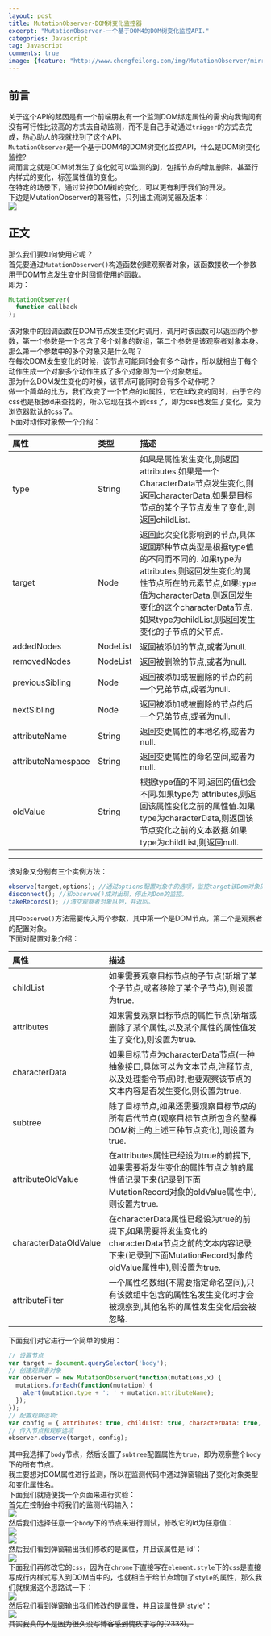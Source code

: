 ```yaml
---
layout: post
title: MutationObserver-DOM树变化监控器
excerpt: "MutationObserver-一个基于DOM4的DOM树变化监控API."
categories: Javascript
tag: Javascript
comments: true
image: {feature: "http://www.chengfeilong.com/img/MutationObserver/mirror.jpg"}
---
```


## 前言
关于这个API的起因是有一个前端朋友有一个监测DOM绑定属性的需求向我询问有没有可行性比较高的方式去自动监测，而不是自己手动通过`trigger`的方式去完成，热心助人的我就找到了这个API。  
`MutationObserver`是一个基于DOM4的DOM树变化监控API，什么是DOM树变化监控?  
简而言之就是DOM树发生了变化就可以监测的到，包括节点的增加删除，甚至行内样式的变化，标签属性值的变化。  
在特定的场景下，通过监控DOM树的变化，可以更有利于我们的开发。  
下边是MutationObserver的兼容性，只列出主流浏览器及版本：  
<img src="{{ site.loading }}" data-src="/img/MutationObserver/1.jpg" class="lazy">  

## 正文
那么我们要如何使用它呢？  
首先要通过`MutationObserver()`构造函数创建观察者对象，该函数接收一个参数用于DOM节点发生变化时回调使用的函数。  
即为：  

```js
MutationObserver(
  function callback
);
```

该对象中的回调函数在DOM节点发生变化时调用，调用时该函数可以返回两个参数，第一个参数是一个包含了多个对象的数组，第二个参数是该观察者对象本身。  
那么第一个参数中的多个对象又是什么呢？  
在每次DOM发生变化的时候，该节点可能同时会有多个动作，所以就相当于每个动作生成一个对象多个动作生成了多个对象即为一个对象数组。  
那为什么DOM发生变化的时候，该节点可能同时会有多个动作呢？  
做一个简单的比方，我们改变了一个节点的id属性，它在id改变的同时，由于它的css也是根据id来查找的，所以它现在找不到css了，即为css也发生了变化，变为浏览器默认的css了。  
下面对动作对象做一个介绍：  

| 属性          |   类型                | 描述                         |
|:------------- |:---------------------|:-----------------------------|
| type         | String | 如果是属性发生变化,则返回attributes.如果是一个CharacterData节点发生变化,则返回characterData,如果是目标节点的某个子节点发生了变化,则返回childList.             |
| target        | Node| 返回此次变化影响到的节点,具体返回那种节点类型是根据type值的不同而不同的. 如果type为attributes,则返回发生变化的属性节点所在的元素节点,如果type值为characterData,则返回发生变化的这个characterData节点.如果type为childList,则返回发生变化的子节点的父节点.             |
| addedNodes | NodeList              | 返回被添加的节点,或者为null.      |
| removedNodes | NodeList              | 返回被删除的节点,或者为null.      |
| previousSibling | Node              | 返回被添加或被删除的节点的前一个兄弟节点,或者为null.      |
| nextSibling | Node          | 返回被添加或被删除的节点的后一个兄弟节点,或者为null.   |
| attributeName | String           | 返回变更属性的本地名称,或者为null.   |
| attributeNamespace | String           | 返回变更属性的命名空间,或者为null.   |
| oldValue | String           | 根据type值的不同,返回的值也会不同.如果type为 attributes,则返回该属性变化之前的属性值.如果type为characterData,则返回该节点变化之前的文本数据.如果type为childList,则返回null.   |

<hr>
该对象又分别有三个实例方法：  

```js
observe(target,options); //通过options配置对象中的选项，监控target该Dom对象的变化。
disconnect(); //和observe()成对出现，停止对Dom的监控。
takeRecords(); //清空观察者对象队列，并返回。
```

其中`observe()`方法需要传入两个参数，其中第一个是DOM节点，第二个是观察者的配置对象。  
下面对配置对象介绍：  

| 属性          | 描述                |
|:--------------|:---------------------|
| childList         |如果需要观察目标节点的子节点(新增了某个子节点,或者移除了某个子节点),则设置为true.|
| attributes        |如果需要观察目标节点的属性节点(新增或删除了某个属性,以及某个属性的属性值发生了变化),则设置为true.|
| characterData |如果目标节点为characterData节点(一种抽象接口,具体可以为文本节点,注释节点,以及处理指令节点)时,也要观察该节点的文本内容是否发生变化,则设置为true.|
| subtree |除了目标节点,如果还需要观察目标节点的所有后代节点(观察目标节点所包含的整棵DOM树上的上述三种节点变化),则设置为true.|
| attributeOldValue |在attributes属性已经设为true的前提下,如果需要将发生变化的属性节点之前的属性值记录下来(记录到下面MutationRecord对象的oldValue属性中),则设置为true.|
| characterDataOldValue |在characterData属性已经设为true的前提下,如果需要将发生变化的characterData节点之前的文本内容记录下来(记录到下面MutationRecord对象的oldValue属性中),则设置为true.|
| attributeFilter |一个属性名数组(不需要指定命名空间),只有该数组中包含的属性名发生变化时才会被观察到,其他名称的属性发生变化后会被忽略.|

下面我们对它进行一个简单的使用： 
 
```js
// 设置节点
var target = document.querySelector('body');
// 创建观察者对象
var observer = new MutationObserver(function(mutations,x) {
  mutations.forEach(function(mutation) {
    alert(mutation.type + ': ' + mutation.attributeName);
  });    
});
// 配置观察选项:
var config = { attributes: true, childList: true, characterData: true, subtree: true }
// 传入节点和观察选项
observer.observe(target, config);
```

其中我选择了`body`节点，然后设置了`subtree`配置属性为`true`，即为观察整个`body`下的所有节点。  
我主要想对DOM属性进行监测，所以在监测代码中通过弹窗输出了变化对象类型和变化属性名。  
下面我们就随便找一个页面来进行实验：  
首先在控制台中将我们的监测代码输入：  
<img src="{{ site.loading }}" data-src="/img/MutationObserver/2.jpg" class="lazy">  
然后我们选择任意一个`body`下的节点来进行测试，修改它的id为任意值：  
<img src="{{ site.loading }}" data-src="/img/MutationObserver/3.jpg" class="lazy">  
<img src="{{ site.loading }}" data-src="/img/MutationObserver/4.jpg" class="lazy">  
然后我们看到弹窗输出我们修改的是属性，并且该属性是'id'：  
<img src="{{ site.loading }}" data-src="/img/MutationObserver/5.jpg" class="lazy">  
下面我们再修改它的`css`，因为在`chrome`下直接写在`element.style`下的`css`是直接写成行内样式写入到DOM当中的，也就相当于给节点增加了`style`的属性，那么我们就根据这个思路试一下：  
<img src="{{ site.loading }}" data-src="/img/MutationObserver/6.jpg" class="lazy">  
然后我们看到弹窗输出我们修改的是属性，并且该属性是'style'：  
<img src="{{ site.loading }}" data-src="/img/MutationObserver/7.jpg" class="lazy">  
~~其实我真的不是因为很久没写博客感到愧疚才写的(2333)。~~